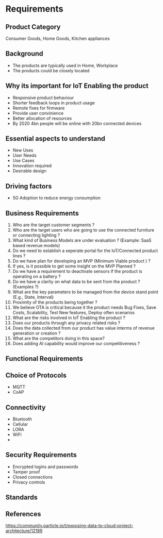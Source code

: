# Requirements

## Product Category
Consumer Goods, Home Goods, Kitchen appliances

## Background
* The products are typically used in Home, Workplace
* The products could be closely located

## Why its important for IoT Enabling the product
* Responsive product behaviour
* Shorter feedback loops in product usage
* Remote fixes for firmware
* Provide user convinience 
* Better allocation of resources
* By 2020 4bn people will be online with 20bn connected devices


## Essential aspects to understand
* New Uses
* User Needs
* Use Cases
* Innovation required
* Desirable design

## Driving factors
* 5G Adoption to reduce energy consumption

## Business Requirements
1. Who are the target customer segments ?
2. Who are the target users who are going to use the connected furniture or connecting lighting ?
3. What kind of Business Models are under evaluation ? (Example: SaaS based revenue models)
4. Do we need to establish a seperate portal for the IoT/Connected product lines ?
5. Do we have plan for developing an MVP (Minimum Viable product ) ?
6. If yes, is it possible to get some insight on the MVP Planned ?
7. Do we have a requirement to deactivate sensors if the product is operating on a battery ?
8. Do we have a clarity on what data to be sent from the product ? (Examples ?)
9. What are the key parameters to be managed from the device stand point (E.g., State, Interval)
10. Proximity of the products being together ?
11. We believe OTA is critical because it the product needs Bug Fixes, Save Costs, Scalability, Test New features, Deploy often scenarios
12. What are the risks involved in IoT Enabling the product ?
13. Does our products through any privacy related risks ?
14. Does the data collected from our product has value interms of revenue generation or creation ?
15. What are the competitors doing in this space?
16. Does adding AI capability would improve our competitiveness ?

## Functional Requirements


## Choice of Protocols
* MQTT
* CoAP

## Connectivity
* Bluetooth
* Cellular
* LORA
* WiFi
* 

## Security Requirements
* Encrypted logins and passwords 
* Tamper proof
* Closed connections
* Privacy controls
## Standards

## References
https://community.particle.io/t/exposing-data-to-cloud-project-architecture/12189
